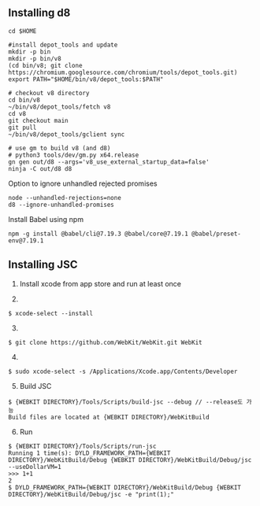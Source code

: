 ## Installing d8

```
cd $HOME

#install depot_tools and update
mkdir -p bin
mkdir -p bin/v8
(cd bin/v8; git clone https://chromium.googlesource.com/chromium/tools/depot_tools.git)
export PATH="$HOME/bin/v8/depot_tools:$PATH"

# checkout v8 directory
cd bin/v8
~/bin/v8/depot_tools/fetch v8
cd v8
git checkout main
git pull
~/bin/v8/depot_tools/gclient sync

# use gm to build v8 (and d8)
# python3 tools/dev/gm.py x64.release
gn gen out/d8 --args='v8_use_external_startup_data=false'
ninja -C out/d8 d8
```

Option to ignore unhandled rejected promises
```
node --unhandled-rejections=none
d8 --ignore-unhandled-promises
```

Install Babel using npm
```
npm -g install @babel/cli@7.19.3 @babel/core@7.19.1 @babel/preset-env@7.19.1
```

## Installing JSC

1. Install xcode from app store and run at least once

2.
```console
$ xcode-select --install
```

3.
```console
$ git clone https://github.com/WebKit/WebKit.git WebKit
```

4.
```console
$ sudo xcode-select -s /Applications/Xcode.app/Contents/Developer
```

5. Build JSC
```console
$ {WEBKIT DIRECTORY}/Tools/Scripts/build-jsc --debug // --release도 가능
Build files are located at {WEBKIT DIRECTORY}/WebKitBuild
```

6. Run
```console
$ {WEBKIT DIRECTORY}/Tools/Scripts/run-jsc
Running 1 time(s): DYLD_FRAMEWORK_PATH={WEBKIT DIRECTORY}/WebKitBuild/Debug {WEBKIT DIRECTORY}/WebKitBuild/Debug/jsc --useDollarVM=1
>>> 1+1
2
$ DYLD_FRAMEWORK_PATH={WEBKIT DIRECTORY}/WebKitBuild/Debug {WEBKIT DIRECTORY}/WebKitBuild/Debug/jsc -e "print(1);"
```
